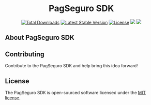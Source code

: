 <p align="center">
   <h1 align="center">PagSeguro SDK</h1>
</p>

<p align="center">
   <a href="https://packagist.org/packages/life-code/pagseguro-sdk"><img src="https://poser.pugx.org/life-code/pagseguro-sdk/d/total.svg" alt="Total Downloads"></a>
   <a href="https://packagist.org/packages/life-code/pagseguro-sdk"><img src="https://poser.pugx.org/life-code/pagseguro-sdk/v/stable.svg" alt="Latest Stable Version"></a>
   <a href="https://packagist.org/packages/life-code/pagseguro-sdk"><img src="https://poser.pugx.org/life-code/pagseguro-sdk/license.svg" alt="License"></a>
   <a href="https://codeclimate.com/github/life-code/pagseguro-sdk/maintainability"><img src="https://api.codeclimate.com/v1/badges/b889d75e5aa75226ffbb/maintainability" /></a>
   <a href="https://codeclimate.com/github/life-code/pagseguro-sdk/test_coverage"><img src="https://api.codeclimate.com/v1/badges/b889d75e5aa75226ffbb/test_coverage" /></a>
</p>


## About PagSeguro SDK
<p align="justify">
   
<p>

## Contributing
Contribute to the PagSeguro SDK and help bring this idea forward!

## License
The PagSeguro SDK is open-sourced software licensed under the [MIT license](http://opensource.org/licenses/MIT).
